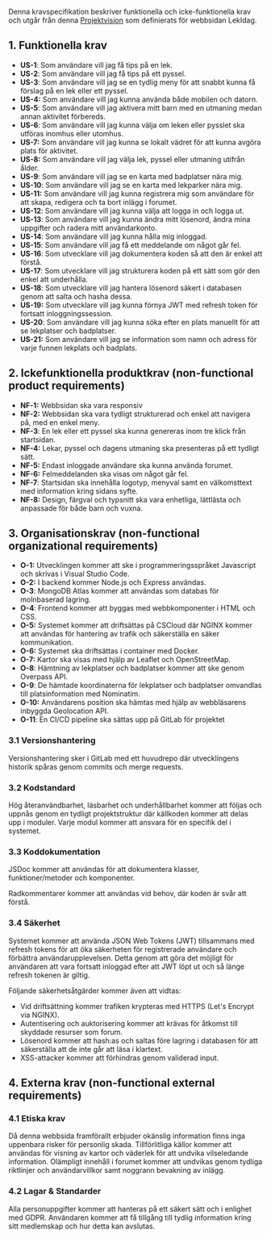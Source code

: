 Denna kravspecifikation beskriver funktionella och icke-funktionella krav och utgår från denna [Projektvision](documents\projektvision.md) som definierats för webbsidan LekIdag.

## 1. Funktionella krav

* **US-1**: Som användare vill jag få tips på en lek.
* **US-2**: Som användare vill jag få tips på ett pyssel.
* **US-3**: Som användare vill jag se en tydlig meny för att snabbt kunna få förslag på en lek eller ett pyssel.
* **US-4:** Som användare vill jag kunna använda både mobilen och datorn.
* **US-5**: Som användare vill jag aktivera mitt barn med en utmaning medan annan aktivitet förbereds.
* **US-6**: Som användare vill jag kunna välja om leken eller pysslet ska utföras inomhus eller utomhus.
* **US-7:** Som användare vill jag kunna se lokalt vädret för att kunna avgöra plats för aktivitet.
* **US-8:** Som användare vill jag välja lek, pyssel eller utmaning utifrån ålder.
* **US-9**: Som användare vill jag se en karta med badplatser nära mig.
* **US-10**: Som användare vill jag se en karta med lekparker nära mig.
* **US-11:** Som användare vill jag kunna registrera mig som användare för att skapa, redigera och ta bort inlägg i forumet.
* **US-12**: Som användare vill jag kunna välja att logga in och logga ut.
* **US-13**: Som användare vill jag kunna ändra mitt lösenord, ändra mina uppgifter och radera mitt användarkonto.
* **US-14**: Som användare vill jag kunna hålla mig inloggad.
* **US-15**: Som användare vill jag få ett meddelande om något går fel.
* **US-16**: Som utvecklare vill jag dokumentera koden så att den är enkel att förstå.
* **US-17**: Som utvecklare vill jag strukturera koden på ett sätt som gör den enkel att underhålla.
* **US-18**: Som utvecklare vill jag hantera lösenord säkert i databasen genom att salta och hasha dessa.
* **US-19:** Som utvecklare vill jag kunna förnya JWT med refresh token för fortsatt inloggningssession.
* **US-20**: Som användare vill jag kunna söka efter en plats manuellt för att se lekplatser och badplatser.
* **US-21:** Som användare vill jag se information som namn och adress för varje funnen lekplats och badplats.

## 2. Ickefunktionella produktkrav (non-functional product requirements)

* **NF-1:** Webbsidan ska vara responsiv
* **NF-2:** Webbsidan ska vara tydligt strukturerad och enkel att navigera på, med en enkel meny.
* **NF-3**: En lek eller ett pyssel ska kunna genereras inom tre klick från startsidan.
* **NF-4:** Lekar, pyssel och dagens utmaning ska presenteras på ett tydligt sätt.
* **NF-5:** Endast inloggade användare ska kunna använda forumet.
* **NF-6:** Felmeddelanden ska visas om något går fel.
* **NF-7**: Startsidan ska innehålla logotyp, menyval samt en välkomsttext med information kring sidans syfte.
* **NF-8:** Design, färgval och typsnitt ska vara enhetliga, lättlästa och anpassade för både barn och vuxna.

## 3. Organisationskrav (non-functional organizational requirements)

* **O-1:** Utvecklingen kommer att ske i programmeringsspråket Javascript och skrivas i Visual Studio Code.
* **O-2:** I backend kommer Node.js och Express användas.
* **O-3**: MongoDB Atlas kommer att användas som databas för molnbaserad lagring.
* **O-4**: Frontend kommer att byggas med webbkomponenter i HTML och CSS.
* **O-5:** Systemet kommer att driftsättas på CSCloud där NGINX kommer att användas för hantering av trafik och säkerställa en säker kommunikation.
* **O-6:** Systemet ska driftsättas i container med Docker.
* **O-7:** Kartor ska visas med hjälp av Leaflet och OpenStreetMap.
* **O-8**: Hämtning av lekplatser och badplatser kommer att ske genom Overpass API.
* **O-9**: De hämtade koordinaterna för lekplatser och badplatser omvandlas till platsinformation med Nominatim.
* **O-10:** Användarens position ska hämtas med hjälp av webbläsarens inbyggda Geolocation API.
* **O-11**: En CI/CD pipeline ska sättas upp på GitLab för projektet

### 3.1 Versionshantering

Versionshantering sker i GitLab med ett huvudrepo där utvecklingens historik spåras genom commits och merge requests.

### 3.2 Kodstandard

Hög återanvändbarhet, läsbarhet och underhållbarhet kommer att följas och uppnås genom en tydligt projektstruktur där källkoden kommer att delas upp i moduler. Varje modul kommer att ansvara för en specifik del i systemet.

### 3.3 Koddokumentation

JSDoc kommer att användas för att dokumentera klasser, funktioner/metoder och komponenter.

Radkommentarer kommer att användas vid behov, där koden är svår att förstå.

### 3.4 Säkerhet

Systemet kommer att använda JSON Web Tokens (JWT) tillsammans med refresh tokens för att öka säkerheten för registrerade användare och förbättra användarupplevelsen. Detta genom att göra det möjligt för användaren att vara fortsatt inloggad efter att JWT löpt ut och så länge refresh tokenen är giltig.

Följande säkerhetsåtgärder kommer även att vidtas:

* Vid driftsättning kommer trafiken krypteras med HTTPS (Let's Encrypt via NGINX).
* Autentisering och auktorisering kommer att krävas för åtkomst till skyddade resurser som forum.
* Lösenord kommer att hash:as och saltas före lagring i databasen för att säkerställa att de inte går att läsa i klartext.
* XSS-attacker kommer att förhindras genom validerad input.

## 4. Externa krav (non-functional external requirements)

### 4.1 Etiska krav

Då denna webbsida framförallt erbjuder okänslig information finns inga uppenbara risker för personlig skada. Tillförlitliga källor kommer att användas för visning av kartor och väderlek för att undvika vilseledande information. Olämpligt innehåll i forumet kommer att undvikas genom tydliga riktlinjer och användarvillkor samt noggrann bevakning av inlägg.

### 4.2 Lagar & Standarder

Alla personuppgifter kommer att hanteras på ett säkert sätt och i enlighet med GDPR. Användaren kommer att få tillgång till tydlig information kring sitt medlemskap och hur detta kan avslutas.